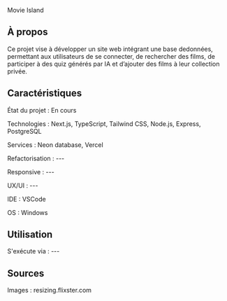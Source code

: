 Movie Island

## À propos

Ce projet vise à développer un site web intégrant une base dedonnées, permettant aux utilisateurs de se connecter, de rechercher des films, de participer à des quiz générés par IA et d’ajouter des films à leur collection privée.

## Caractéristiques

État du projet : En cours

Technologies : Next.js, TypeScript, Tailwind CSS, Node.js, Express, PostgreSQL

Services : Neon database, Vercel

Refactorisation : ---

Responsive : ---

UX/UI : ---

IDE : VSCode

OS : Windows

## Utilisation

S'exécute via : ---

## Sources

Images : resizing.flixster.com